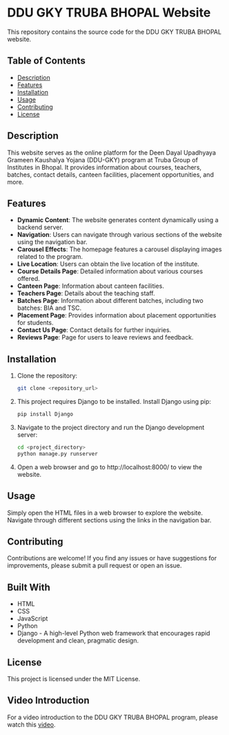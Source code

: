 # DDU GKY TRUBA BHOPAL Website

This repository contains the source code for the DDU GKY TRUBA BHOPAL website.

## Table of Contents
- [Description](#description)
- [Features](#features)
- [Installation](#installation)
- [Usage](#usage)
- [Contributing](#contributing)
- [License](#license)

## Description
This website serves as the online platform for the Deen Dayal Upadhyaya Grameen Kaushalya Yojana (DDU-GKY) program at Truba Group of Institutes in Bhopal. It provides information about courses, teachers, batches, contact details, canteen facilities, placement opportunities, and more.

## Features
- **Dynamic Content**: The website generates content dynamically using a backend server.
- **Navigation**: Users can navigate through various sections of the website using the navigation bar.
- **Carousel Effects**: The homepage features a carousel displaying images related to the program.
- **Live Location**: Users can obtain the live location of the institute.
- **Course Details Page**: Detailed information about various courses offered.
- **Canteen Page**: Information about canteen facilities.
- **Teachers Page**: Details about the teaching staff.
- **Batches Page**: Information about different batches, including two batches: BIA and TSC.
- **Placement Page**: Provides information about placement opportunities for students.
- **Contact Us Page**: Contact details for further inquiries.
- **Reviews Page**: Page for users to leave reviews and feedback.


## Installation
1. Clone the repository:
    ```bash
    git clone <repository_url>
    ```
2. This project requires Django to be installed. Install Django using pip:
    ```bash
    pip install Django
    ```
3. Navigate to the project directory and run the Django development server:
    ```bash
    cd <project_directory>
    python manage.py runserver
    ```
4. Open a web browser and go to http://localhost:8000/ to view the website.

## Usage
Simply open the HTML files in a web browser to explore the website. Navigate through different sections using the links in the navigation bar.

## Contributing
Contributions are welcome! If you find any issues or have suggestions for improvements, please submit a pull request or open an issue.

## Built With
- HTML
- CSS
- JavaScript
- Python
- Django - A high-level Python web framework that encourages rapid development and clean, pragmatic design.

## License
This project is licensed under the MIT License.

## Video Introduction
For a video introduction to the DDU GKY TRUBA BHOPAL program, please watch this [video](video_link_here).
